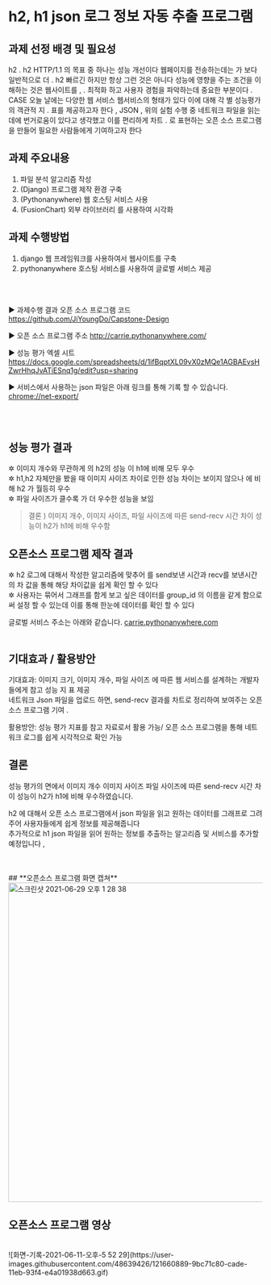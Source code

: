 # **h2, h1 json 로그 정보 자동 추출 프로그램**

## **과제 선정 배경 및 필요성** 
h2 . h2 HTTP/1.1 의 목표 중 하나는 성능 개선이다 웹페이지를 전송하는데는 가 보다 일반적으로 더 . h2 빠르긴 하지만 항상 그런 것은 아니다 성능에 영향을 주는 조건을 이해하는 것은 웹사이트를 , . 최적화 하고 사용자 경험을 파악하는데 중요한 부분이다 . CASE 오늘 날에는 다양한 웹 서비스 웹서비스의 형태가 있다 이에 대해 각 별 성능평가의 객관적 지 . 표를 제공하고자 한다 , JSON , 위의 실험 수행 중 네트워크 파일을 읽는데에 번거로움이 있다고 생각했고 이를 편리하게 차트 . 로 표현하는 오픈 소스 프로그램을 만들어 필요한 사람들에게 기여하고자 한다


## **과제 주요내용** 
1) 파일 분석 알고리즘 작성 
2) (Django) 프로그램 제작 환경 구축 
3) (Pythonanywhere) 웹 호스팅 서비스 사용 
4) (FusionChart) 외부 라이브러리 를 사용하여 시각화


## **과제 수행방법**
 1. django 웹 프레임워크를 사용하여서 웹사이트를 구축 
 2.  pythonanywhere 호스팅 서비스를 사용하여 글로벌 서비스
    제공

<br/>
<br/>

► 과제수행 결과 오픈 소스 프로그램 코드
https://github.com/JiYoungDo/Capstone-Design 

► 오픈 소스 프로그램 주소
http://carrie.pythonanywhere.com/ 

► 성능 평가 엑셀 시트
https://docs.google.com/spreadsheets/d/1ifBqptXL09vX0zMQe1AGBAEvsHZwrHhqJvATiESnq1g/edit?usp=sharing 

► 서비스에서 사용하는 json 파일은 아래 링크를 통해 기록 할 수 있습니다.
[chrome://net-export/](chrome://net-export/)

<br/>
<br/>

## **성능 평가 결과** 
✲ 이미지 개수와 무관하게 의 h2의 성능 이 h1에 비해 모두 우수 <br/>
✲ h1,h2 자체만을 봤을 때 이미지 사이즈 차이로 인한 성능 차이는 보이지 않으나 에 비해 h2 가 월등히 우수  <br/>
✲ 파일 사이즈가 클수록 가 더 우수한 성능을 보임 <br/>
> 결론 ) 이미지 개수, 이미지 사이즈, 파일 사이즈에 따른  send-recv 시간 차이 성능이 h2가 h1에 비해 우수함<br/>

## **오픈소스 프로그램 제작 결과**
✲ h2 로그에 대해서 작성한 알고리즘에 맞추어 를 send보낸 시간과 recv를 보낸시간의 차 값을 통해 해당 차이값을 쉽게 확인 할 수 있다<br/> 
✲ 사용자는 묶어서 그래프를 함게 보고 싶은 데이터를 group_id 의 이름을 같게 함으로써 설정 할 수 있는데 이를 통해 한눈에 데이터를 확인 할 수 있다<br/>

글로벌 서비스 주소는 아래와 같습니다. [carrie.pythonanywhere.com](http://carrie.pythonanywhere.com/)
<br/>
<br/>


## **기대효과 / 활용방안**
기대효과: 이미지 크기, 이미지 개수, 파일 사이즈 에 따른 웹 서비스를 설계하는 개발자들에게 참고 성능 지 표 제공 <br/>
네트워크 Json 파일을 업로드 하면,  send-recv 결과를 차트로 정리하여 보여주는 오픈소스 프로그램 기여 .<br/>

활용방안: 성능 평가 지표를 참고 자료로서 활용 가능/ 오픈 소스 프로그램을 통해 네트워크 로그를 쉽게 시각적으로 확인 가능<br/>


## **결론**
성능 평가의 면에서 이미지 개수 이미지 사이즈 파일 사이즈에 따른 send-recv 시간 차이 성능이 h2가 h1에 비해 우수하였습니다.<br/>

h2 에 대해서 오픈 소스 프로그램에서 json 파일을 읽고 원하는 데이터를 그래프로 그려주어 사용자들에게 쉽게 정보를 제공해줍니다 <br/>
추가적으로 h1 json 파일을 읽어 원하는 정보를 추출하는 알고리즘 및 서비스를 추가할 예정입니다 ,<br/>

<br/>
<br/>
## **오픈소스 프로그램 화면 캡쳐**
<br/>
<img width="633" alt="스크린샷 2021-06-29 오후 1 28 38" src="https://user-images.githubusercontent.com/48639426/123737466-f2559880-d8dd-11eb-9644-84886ed276c0.png">


## **오픈소스 프로그램 영상**
<br/>
![화면-기록-2021-06-11-오후-5 52 29](https://user-images.githubusercontent.com/48639426/121660889-9bc71c80-cade-11eb-93f4-e4a01938d663.gif)



